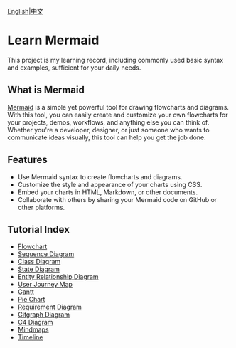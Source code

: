 [English](./README_en.md)|[中文](./README.md)
# Learn Mermaid
This project is my learning record, including commonly used basic syntax and examples, sufficient for your daily needs.

## What is Mermaid
[Mermaid](https://mermaid.js.org/) is a simple yet powerful tool for drawing flowcharts and diagrams. With this tool, you can easily create and customize your own flowcharts for your projects, demos, workflows, and anything else you can think of. Whether you're a developer, designer, or just someone who wants to communicate ideas visually, this tool can help you get the job done.

## Features
- Use Mermaid syntax to create flowcharts and diagrams.
- Customize the style and appearance of your charts using CSS.
- Embed your charts in HTML, Markdown, or other documents.
- Collaborate with others by sharing your Mermaid code on GitHub or other platforms.

## Tutorial Index

- [Flowchart](./流程圖%20(Flowchart)/README.md)
- [Sequence Diagram]()
- [Class Diagram]()
- [State Diagram]()
- [Entity Relationship Diagram]()
- [User Journey Map]()
- [Gantt]()
- [Pie Chart]()
- [Requirement Diagram]()
- [Gitgraph Diagram]()
- [C4 Diagram]()
- [Mindmaps](./心智圖%20(MindMap)/README.md)
- [Timeline]()
